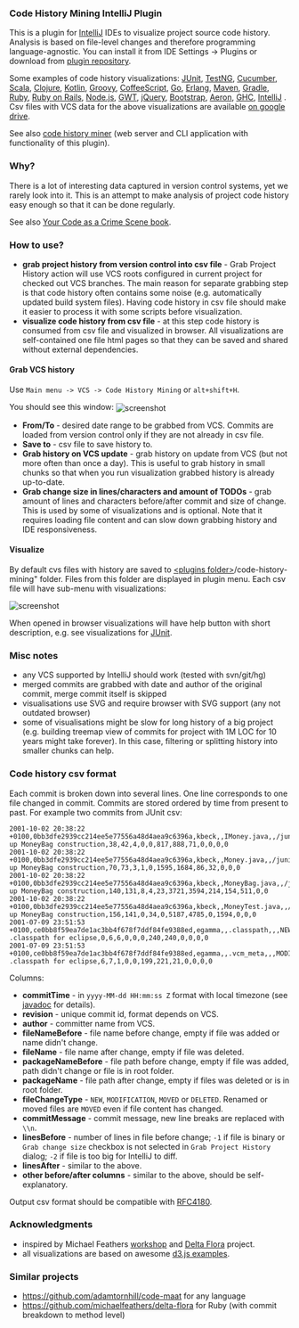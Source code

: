 ### Code History Mining IntelliJ Plugin

This is a plugin for [IntelliJ](https://github.com/JetBrains/intellij-community) IDEs to visualize project source code history.
Analysis is based on file-level changes and therefore programming language-agnostic.
You can install it from IDE Settings -> Plugins or download from [plugin repository](http://plugins.jetbrains.com/plugin/7273).

Some examples of code history visualizations:
[JUnit](http://dkandalov.github.io/code-history-mining/JUnit.html),
[TestNG](http://dkandalov.github.io/code-history-mining/TestNG.html),
[Cucumber](http://dkandalov.github.io/code-history-mining/Cucumber.html),
[Scala](http://dkandalov.github.io/code-history-mining/Scala.html),
[Clojure](http://dkandalov.github.io/code-history-mining/Clojure.html),
[Kotlin](http://dkandalov.github.io/code-history-mining/Kotlin.html),
[Groovy](http://dkandalov.github.io/code-history-mining/Groovy.html),
[CoffeeScript](http://dkandalov.github.io/code-history-mining/CoffeeScript.html),
[Go](http://dkandalov.github.io/code-history-mining/Go.html),
[Erlang](http://dkandalov.github.io/code-history-mining/Erlang.html),
[Maven](http://dkandalov.github.io/code-history-mining/Maven.html),
[Gradle](http://dkandalov.github.io/code-history-mining/Gradle.html),
[Ruby](http://dkandalov.github.io/code-history-mining/Ruby.html),
[Ruby on Rails](http://dkandalov.github.io/code-history-mining/Rails.html),
[Node.js](http://dkandalov.github.io/code-history-mining/NodeJS.html),
[GWT](http://dkandalov.github.io/code-history-mining/GWT.html),
[jQuery](http://dkandalov.github.io/code-history-mining/jQuery.html),
[Bootstrap](http://dkandalov.github.io/code-history-mining/Bootstrap.html),
[Aeron](http://dkandalov.github.io/code-history-mining/Aeron.html),
[GHC](http://dkandalov.github.io/code-history-mining/GHC.html),
[IntelliJ](http://dkandalov.github.io/code-history-mining/IntelliJ.html)
.
Csv files with VCS data for the above visualizations
are available [on google drive](https://googledrive.com/host/0B5PfR1lF8o5SZE1xMXZIWGxBVzQ).

See also [code history miner](http://codehistoryminer.com) (web server and CLI application with functionality of this plugin).


### Why?
There is a lot of interesting data captured in version control systems, yet we rarely look into it.
This is an attempt to make analysis of project code history easy enough so that it can be done regularly.

See also [Your Code as a Crime Scene book](https://pragprog.com/book/atcrime/your-code-as-a-crime-scene).


### How to use?
 - **grab project history from version control into csv file** -
 Grab Project History action will use VCS roots configured in current project for checked out VCS branches.
 The main reason for separate grabbing step is that code history often contains some noise (e.g. automatically updated build system files).
 Having code history in csv file should make it easier to process it with some scripts before visualization.
 - **visualize code history from csv file** -
 at this step code history is consumed from csv file and visualized in browser.
 All visualizations are self-contained one file html pages so that they can be saved and shared without external dependencies.

#### Grab VCS history
Use ``Main menu -> VCS -> Code History Mining`` or ``alt+shift+H``.

You should see this window:
<img src="https://raw.github.com/dkandalov/code-history-mining/master/grab-history-screenshot.png" alt="screenshot" title="screenshot" align="center"/>
 - **From/To** - desired date range to be grabbed from VCS. Commits are loaded from version control only if they are not already in csv file.
 - **Save to** - csv file to save history to.
 - **Grab history on VCS update** - grab history on update from VCS (but not more often than once a day).
 This is useful to grab history in small chunks so that when you run visualization grabbed history is already up-to-date.
 - **Grab change size in lines/characters and amount of TODOs** - grab amount of lines and characters before/after commit and size of change.
 This is used by some of visualizations and is optional.
 Note that it requires loading file content and can slow down grabbing history and IDE responsiveness.

#### Visualize
By default cvs files with history are saved to [\<plugins folder\>](http://devnet.jetbrains.com/docs/DOC-181)/code-history-mining" folder.
Files from this folder are displayed in plugin menu.
Each csv file will have sub-menu with visualizations:

<img src="https://raw.github.com/dkandalov/code-history-mining/master/popup-screenshot.png" alt="screenshot" title="screenshot" align="center"/>

When opened in browser visualizations will have help button with short description,
e.g. see visualizations for [JUnit](http://dkandalov.github.io/code-history-mining/JUnit.html).


### Misc notes
 - any VCS supported by IntelliJ should work (tested with svn/git/hg)
 - merged commits are grabbed with date and author of the original commit, merge commit itself is skipped
 - visualisations use SVG and require browser with SVG support (any not outdated browser)
 - some of visualisations might be slow for long history of a big project
 (e.g. building treemap view of commits for project with 1M LOC for 10 years might take forever).
 In this case, filtering or splitting history into smaller chunks can help.


### Code history csv format
Each commit is broken down into several lines. One line corresponds to one file changed in commit.
Commits are stored ordered by time from present to past.
For example two commits from JUnit csv:
```
2001-10-02 20:38:22 +0100,0bb3dfe2939cc214ee5e77556a48d4aea9c6396a,kbeck,,IMoney.java,,/junit/samples/money,MODIFICATION,Cleaning up MoneyBag construction,38,42,4,0,0,817,888,71,0,0,0,0
2001-10-02 20:38:22 +0100,0bb3dfe2939cc214ee5e77556a48d4aea9c6396a,kbeck,,Money.java,,/junit/samples/money,MODIFICATION,Cleaning up MoneyBag construction,70,73,3,1,0,1595,1684,86,32,0,0,0
2001-10-02 20:38:22 +0100,0bb3dfe2939cc214ee5e77556a48d4aea9c6396a,kbeck,,MoneyBag.java,,/junit/samples/money,MODIFICATION,Cleaning up MoneyBag construction,140,131,8,4,23,3721,3594,214,154,511,0,0
2001-10-02 20:38:22 +0100,0bb3dfe2939cc214ee5e77556a48d4aea9c6396a,kbeck,,MoneyTest.java,,/junit/samples/money,MODIFICATION,Cleaning up MoneyBag construction,156,141,0,34,0,5187,4785,0,1594,0,0,0
2001-07-09 23:51:53 +0100,ce0bb8f59ea7de1ac3bb4f678f7ddf84fe9388ed,egamma,,.classpath,,,NEW,added .classpath for eclipse,0,6,6,0,0,0,240,240,0,0,0,0
2001-07-09 23:51:53 +0100,ce0bb8f59ea7de1ac3bb4f678f7ddf84fe9388ed,egamma,,.vcm_meta,,,MODIFICATION,added .classpath for eclipse,6,7,1,0,0,199,221,21,0,0,0,0
```
Columns:
 - __commitTime__ - in ``yyyy-MM-dd HH:mm:ss Z`` format with local timezone (see [javadoc](http://docs.oracle.com/javase/7/docs/api/java/text/SimpleDateFormat.html) for details).
 - __revision__ - unique commit id, format depends on VCS.
 - __author__ - committer name from VCS.
 - __fileNameBefore__ - file name before change, empty if file was added or name didn't change.
 - __fileName__ - file name after change, empty if file was deleted.
 - __packageNameBefore__ - file path before change, empty if file was added, path didn't change or file is in root folder.
 - __packageName__ - file path after change, empty if files was deleted or is in root folder.
 - __fileChangeType__ - ``NEW``, ``MODIFICATION``, ``MOVED`` or ``DELETED``. Renamed or moved files are ``MOVED`` even if file content has changed.
 - __commitMessage__ - commit message, new line breaks are replaced with ``\\n``.
 - __linesBefore__ - number of lines in file before change;
     ``-1`` if file is binary or ``Grab change size`` checkbox is not selected in ``Grab Project History`` dialog;
     ``-2`` if file is too big for IntelliJ to diff.
 - __linesAfter__ - similar to the above.
 - __other before/after columns__ - similar to the above, should be self-explanatory.

Output csv format should be compatible with [RFC4180](http://www.apps.ietf.org/rfc/rfc4180.html).


### Acknowledgments
 - inspired by Michael Feathers [workshop](http://codehistorymining.eventbrite.co.uk/)
 and [Delta Flora](https://github.com/michaelfeathers/delta-flora) project.
 - all visualizations are based on awesome [d3.js examples](https://github.com/mbostock/d3/wiki/Gallery).


### Similar projects
 - https://github.com/adamtornhill/code-maat for any language
 - https://github.com/michaelfeathers/delta-flora for Ruby (with commit breakdown to method level)
